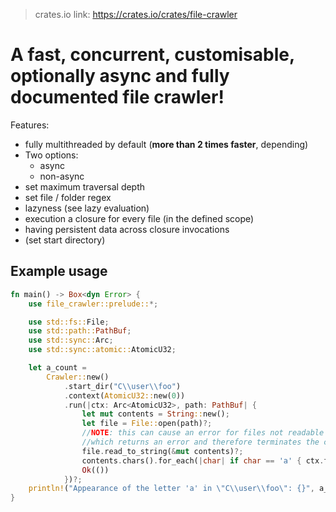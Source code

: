 > crates.io link: <https://crates.io/crates/file-crawler>
# A fast, concurrent, customisable, optionally async and fully documented file crawler!
Features:
- fully multithreaded by default (**more than 2 times faster**, depending)
- Two options:
  - async
  - non-async
- set maximum traversal depth
- set file / folder regex
- lazyness (see lazy evaluation)
- execution a closure for every file (in the defined scope)
- having persistent data across closure invocations
- (set start directory)

## Example usage
````rust
fn main() -> Box<dyn Error> {
    use file_crawler::prelude::*;

    use std::fs::File;
    use std::path::PathBuf;
    use std::sync::Arc;
    use std::sync::atomic::AtomicU32;

    let a_count =
        Crawler::new()
            .start_dir("C\\user\\foo")
            .context(AtomicU32::new(0))
            .run(|ctx: Arc<AtomicU32>, path: PathBuf| {
                let mut contents = String::new();
                let file = File::open(path)?;
                //NOTE: this can cause an error for files not readable as UTF-8
                //which returns an error and therefore terminates the crawler
                file.read_to_string(&mut contents)?;
                contents.chars().for_each(|char| if char == 'a' { ctx.fetch_add(1); });
                Ok(())
            })?;
    println!("Appearance of the letter 'a' in \"C\\user\\foo\": {}", a_count);
}
````
